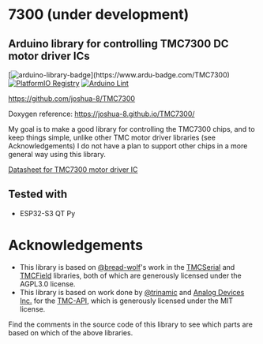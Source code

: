 # 7300  (under development)
## Arduino library for controlling TMC7300 DC motor driver ICs

[![arduino-library-badge](https://www.ardu-badge.com/badge/TMC7300.svg?)](https://www.ardu-badge.com/TMC7300)
[![PlatformIO Registry](https://badges.registry.platformio.org/packages/joshua1024/library/TMC7300.svg)](https://registry.platformio.org/libraries/joshua1024/TMC7300)
[![Arduino Lint](https://github.com/joshua-8/TMC7300/actions/workflows/arduino-lint.yml/badge.svg)](https://github.com/joshua-8/TMC7300/actions/workflows/arduino-lint.yml)

https://github.com/joshua-8/TMC7300

Doxygen reference: https://joshua-8.github.io/TMC7300/

My goal is to make a good library for controlling the TMC7300 chips, and to keep things simple, unlike other TMC motor driver libraries (see Acknowledgements) I do not have a plan to support other chips in a more general way using this library.

 [Datasheet for TMC7300 motor driver IC](https://www.analog.com/media/en/technical-documentation/data-sheets/TMC7300_datasheet_rev1.08.pdf)

## Tested with
* ESP32-S3 QT Py

# Acknowledgements
* This library is based on [@bread-wolf](https://github.com/bread-wolf)'s work in the [TMCSerial](https://github.com/bread-wolf/TMCSerial) and [TMCField](https://github.com/bread-wolf/TMCField) libraries, both of which are generously licensed under the AGPL3.0 license.
* This library is based on work done by [@trinamic](https://github.com/trinamic) and [Analog Devices Inc.](https://www.analog.com) for the [TMC-API](https://github.com/trinamic/TMC-API/tree/master), which is generously licensed under the MIT license.

Find the comments in the source code of this library to see which parts are based on which of the above libraries.
